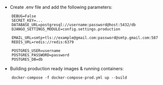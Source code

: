 - Create .env file and add the following parameters:
```
    DEBUG=False
    SECRET_KEY=...
    DATABASE_URL=postgresql://username:password@host:5432/db
    DJANGO_SETTINGS_MODULE=config.settings.production
     
    EMAIL_URL=smtp+tls://example@gmail.com:password@smtp.gmail.com:587
    REDIS_URL=redis://redis:6379
    
    POSTGRES_USER=username
    POSTGRES_PASSWORD=password
    POSTGRES_DB=db
```
-  Building production ready images & running containers:
```
    docker-compose -f docker-compose-prod.yml up --build
```